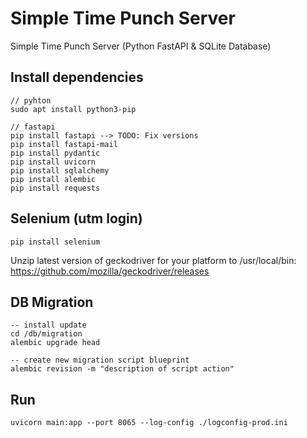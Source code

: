 # Simple Time Punch Server

Simple Time Punch Server (Python FastAPI & SQLite Database)

## Install dependencies

```shell
// pyhton
sudo apt install python3-pip

// fastapi
pip install fastapi --> TODO: Fix versions
pip install fastapi-mail
pip install pydantic
pip install uvicorn
pip install sqlalchemy
pip install alembic
pip install requests

```

## Selenium (utm login)
```shell
pip install selenium
```

Unzip latest version of geckodriver for your platform to /usr/local/bin: https://github.com/mozilla/geckodriver/releases

## DB Migration
```shell
-- install update
cd /db/migration
alembic upgrade head

-- create new migration script blueprint
alembic revision -m "description of script action"
```

## Run

```shell
uvicorn main:app --port 8065 --log-config ./logconfig-prod.ini
```
